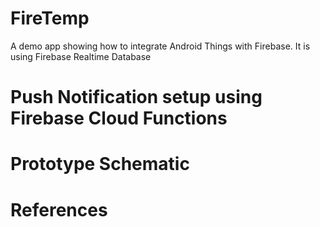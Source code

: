 # FireTemp
A demo app showing how to integrate Android Things with Firebase. It is using Firebase Realtime Database
# Push Notification setup using Firebase Cloud Functions
# Prototype Schematic
# References
